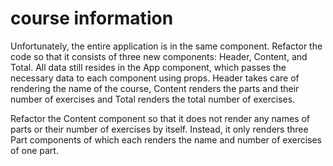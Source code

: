# course information

Unfortunately, the entire application is in the same component. Refactor the code so that it consists of three new components: Header, Content, and Total. All data still resides in the App component, which passes the necessary data to each component using props. Header takes care of rendering the name of the course, Content renders the parts and their number of exercises and Total renders the total number of exercises.

Refactor the Content component so that it does not render any names of parts or their number of exercises by itself. Instead, it only renders three Part components of which each renders the name and number of exercises of one part.
